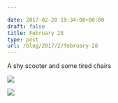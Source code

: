 ```yaml
---

date: 2017-02-28 19:34:00+00:00
draft: false
title: February 28
type: post
url: /blog/2017/2/february-28
---
```


A shy scooter and some tired chairs


  
![](/images/2017-02-28-20172february-28/image-asset.jpeg)

  


  
![](/images/2017-02-28-20172february-28/image-asset.jpeg)

